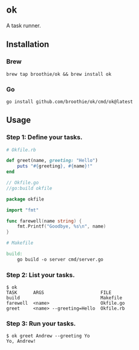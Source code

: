 # `ok`

A task runner.

## Installation

### Brew

```
brew tap broothie/ok && brew install ok
```

### Go

```
go install github.com/broothie/ok/cmd/ok@latest
```

## Usage

### Step 1: Define your tasks.

```ruby
# Okfile.rb

def greet(name, greeting: "Hello")
    puts "#{greeting}, #{name}!"
end
```

```go
// Okfile.go
//go:build okfile

package okfile

import "fmt"

func farewell(name string) {
	fmt.Printf("Goodbye, %s\n", name)
}
```

```makefile
# Makefile

build:
    go build -o server cmd/server.go
```

### Step 2: List your tasks.

```
$ ok
TASK      ARGS                     FILE
build                              Makefile
farewell  <name>                   Okfile.go
greet     <name> --greeting=Hello  Okfile.rb
```

### Step 3: Run your tasks.

```
$ ok greet Andrew --greeting Yo
Yo, Andrew!
```

